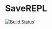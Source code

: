 # SaveREPL

[![Build Status](https://travis-ci.org/sjkelly/SaveREPL.jl.svg?branch=master)](https://travis-ci.org/sjkelly/SaveREPL.jl)
